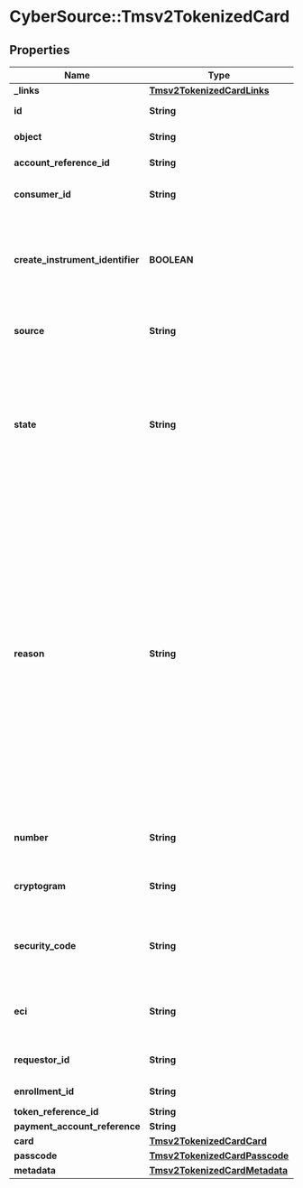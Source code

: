 # CyberSource::Tmsv2TokenizedCard

## Properties
Name | Type | Description | Notes
------------ | ------------- | ------------- | -------------
**_links** | [**Tmsv2TokenizedCardLinks**](Tmsv2TokenizedCardLinks.md) |  | [optional] 
**id** | **String** | The Id of the Tokenized Card.  | [optional] 
**object** | **String** | The type. Possible Values: - tokenizedCard  | [optional] 
**account_reference_id** | **String** | An identifier provided by the issuer for the account.  | [optional] 
**consumer_id** | **String** | Identifier of the consumer within the wallet. Maximum 24 characters for VTS. | [optional] 
**create_instrument_identifier** | **BOOLEAN** | Specifies whether the InstrumentId should be created (true) or not (false). Possible Values: - &#x60;true&#x60;: The InstrumentId should be created. - &#x60;false&#x60;: The InstrumentId should be created.  | [optional] 
**source** | **String** | Source of the payment instrument. Possible Values: - ONFILE - TOKEN - ISSUER  | [optional] 
**state** | **String** | State of the network token or network token provision. Possible Values:   ACTIVE : Network token is active.   SUSPENDED : Network token is suspended. This state can change back to ACTIVE.   DELETED : This is a final state for a network token instance.   UNPROVISIONED : A previous network token.  | [optional] 
**reason** | **String** | Issuers state for the network token Possible Values: - INVALID_REQUEST : The network token provision request contained invalid data. - CARD_VERIFICATION_FAILED : The network token provision request contained data that could not be verified. - CARD_NOT_ELIGIBLE : Card can currently not be used with issuer for tokenization. - CARD_NOT_ALLOWED : Card can currently not be used with card association for tokenization. - DECLINED : Card can currently not be used with issuer for tokenization. - SERVICE_UNAVAILABLE : The network token service was unavailable or timed out. - SYSTEM_ERROR : An unexpected error occurred with network token service, check configuration.  | [optional] 
**number** | **String** | The token requestor&#39;s network token for the provided PAN and consumer Id, if available.  | [optional] 
**cryptogram** | **String** | Value generated by the card association to be used alongside the network token for processing a payment.  | [optional] 
**security_code** | **String** | 4-digit number generated by the card association to be used alogside the network token for processing a payment. Only supported for Amex and SCOF.  | [optional] 
**eci** | **String** | Raw Electronic Commerce Indicator provided by the card association with the result of the cardholder authentication.  | [optional] 
**requestor_id** | **String** | 11-digit identifier that uniquely identifies the Token Requestor.  | [optional] 
**enrollment_id** | **String** | Unique id to identify this PAN/ enrollment.  | [optional] 
**token_reference_id** | **String** | Unique ID for netwrok token.  | [optional] 
**payment_account_reference** | **String** | Payment account reference.  | [optional] 
**card** | [**Tmsv2TokenizedCardCard**](Tmsv2TokenizedCardCard.md) |  | [optional] 
**passcode** | [**Tmsv2TokenizedCardPasscode**](Tmsv2TokenizedCardPasscode.md) |  | [optional] 
**metadata** | [**Tmsv2TokenizedCardMetadata**](Tmsv2TokenizedCardMetadata.md) |  | [optional] 


